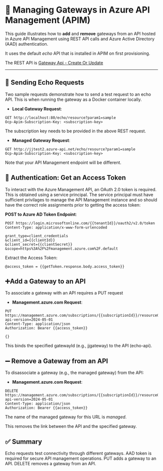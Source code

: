 # 🧭 Managing Gateways in Azure API Management (APIM)

This guide illustrates how to **add** and **remove** gateways from an API hosted in Azure API Management using REST API calls and Azure Active Directory (AAD) authentication.

It uses the default *echo* API that is installed in APIM on first provisioning.

The REST API is [Gateway Api - Create Or Update](https://learn.microsoft.com/en-us/rest/api/apimanagement/gateway-api/create-or-update?view=rest-apimanagement-2024-05-01&tabs=HTTP)

---


## 🔁 Sending Echo Requests

Two sample requests demonstrate how to send a test request to an echo API. This is when running the gateway as a Docker container locally.

- **Local Gateway Request**:
```http
GET http://localhost:80/echo/resource?param1=sample
Ocp-Apim-Subscription-Key: <subscription-key>
```
The subscription key needs to be provided in the above REST request.

- **Managed Gateway Request**:
```http
GET http://jjtest2.azure-api.net/echo/resource?param1=sample
Ocp-Apim-Subscription-Key: <subscription-key>
```
Note that your API Management endpoint will be different.

## 🔐 Authentication: Get an Access Token
To interact with the Azure Management API, an OAuth 2.0 token is required. This is obtained using a service principal. The service principal must have sufficient privilages to manage the API Management instance and so should have the correct role assignments prior to getting the access token:

**POST to Azure AD Token Endpoint**:
```http
POST https://login.microsoftonline.com/{{tenantId}}/oauth2/v2.0/token
Content-Type: application/x-www-form-urlencoded

grant_type=client_credentials
&client_id={{clientId}}
&client_secret={{clientSecret}}
&scope=https%3A%2F%2Fmanagement.azure.com%2F.default
```

Extract the Access Token:
```http
@access_token = {{getToken.response.body.access_token}}
```

## ➕Add a Gateway to an API
To associate a gateway with an API requires a PUT request

- **Management.azure.com Request**:
```http
PUT https://management.azure.com/subscriptions/{{subscriptionId}}/resourceGroups/{{resourceGroupName}}/providers/Microsoft.ApiManagement/service/{{serviceName}}/gateways/{{gatewayId}}/apis/{{apiId}}?api-version=2024-05-01
Content-Type: application/json
Authorization: Bearer {{access_token}}

{}
```

This binds the specified gatewayId (e.g., jjgateway) to the API (echo-api).

## ➖ Remove a Gateway from an API
To disassociate a gateway (e.g., the managed gateway) from the API:

- **Management.azure.com Request**:
```http
DELETE https://management.azure.com/subscriptions/{{subscriptionId}}/resourceGroups/{{resourceGroupName}}/providers/Microsoft.ApiManagement/service/{{serviceName}}/gateways/{{managedGatewayId}}/apis/{{apiId}}?api-version=2024-05-01
Content-Type: application/json
Authorization: Bearer {{access_token}}
```
The name of the managed gateway for this URL is *managed*.

This removes the link between the API and the specified gateway.

## ✅ Summary
Echo requests test connectivity through different gateways.
AAD token is required for secure API management operations.
PUT adds a gateway to an API.
DELETE removes a gateway from an API.
